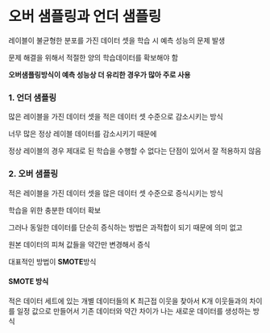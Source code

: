 # 오버 샘플링과 언더 샘플링

레이블이 불균형한 분포를 가진 데이터 셋을 학습 시 예측 성능의 문제 발생

문제 해결을 위해서 적절한 양의 학습데이터를 확보해야 함

**오버샘플링방식이 예측 성능상 더 유리한 경우가 많아 주로 사용**

### 1. 언더 샘플링

많은 레이블을 가진 데이터 셋을 적은 데이터 셋 수준으로 감소시키는 방식

너무 많은 정상 레이블 데이터를 감소시키기 때문에

정상 레이블의 경우 제대로 된 학습을 수행할 수 없다는 단점이 있어서 잘 적용하지 않음



### 2. 오버 샘플링

적은 레이블을 가진 데이터 셋을 많은 데이터 셋 수준으로 증식시키는 방식

학습을 위한 충분한 데이터 확보

그러나 동일한 데이터를 단순히 증식하는 방법은 과적합이 되기 때문에 의미 없고

원본 데이터의 피쳐 값들을 약간만 변경해서 증식

대표적인 방법이 **SMOTE**방식



#### SMOTE 방식

적은 데이터 세트에 있는 개별 데이터들의 K 최근접 이웃을 찾아서 K개 이웃들과의 차이를 일정 값으로 만들어서 기존 데이터와 약간 차이가 나는 새로운 데이터를 생성하는 방식 



